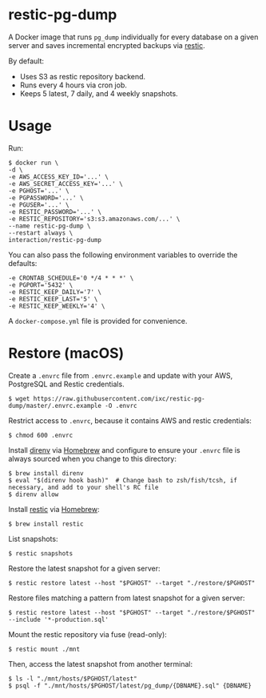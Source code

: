 # restic-pg-dump

A Docker image that runs `pg_dump` individually for every database on a given server and saves incremental encrypted backups via [restic].

By default:

- Uses S3 as restic repository backend.
- Runs every 4 hours via cron job.
- Keeps 5 latest, 7 daily, and 4 weekly snapshots.


# Usage

Run:

    $ docker run \
    -d \
    -e AWS_ACCESS_KEY_ID='...' \
    -e AWS_SECRET_ACCESS_KEY='...' \
    -e PGHOST='...' \
    -e PGPASSWORD='...' \
    -e PGUSER='...' \
    -e RESTIC_PASSWORD='...' \
    -e RESTIC_REPOSITORY='s3:s3.amazonaws.com/...' \
    --name restic-pg-dump \
    --restart always \
    interaction/restic-pg-dump

You can also pass the following environment variables to override the defaults:

    -e CRONTAB_SCHEDULE='0 */4 * * *' \
    -e PGPORT='5432' \
    -e RESTIC_KEEP_DAILY='7' \
    -e RESTIC_KEEP_LAST='5' \
    -e RESTIC_KEEP_WEEKLY='4' \

A `docker-compose.yml` file is provided for convenience.


# Restore (macOS)

Create a `.envrc` file from `.envrc.example` and update with your AWS, PostgreSQL and Restic credentials.

    $ wget https://raw.githubusercontent.com/ixc/restic-pg-dump/master/.envrc.example -O .envrc

Restrict access to `.envrc`, because it contains AWS and restic credentials:

    $ chmod 600 .envrc

Install [direnv] via [Homebrew] and configure to ensure your `.envrc` file is always sourced when you change to this directory:

    $ brew install direnv
    $ eval "$(direnv hook bash)"  # Change bash to zsh/fish/tcsh, if necessary, and add to your shell's RC file
    $ direnv allow

Install [restic] via [Homebrew]:

    $ brew install restic

List snapshots:

    $ restic snapshots

Restore the latest snapshot for a given server:

    $ restic restore latest --host "$PGHOST" --target "./restore/$PGHOST"

Restore files matching a pattern from latest snapshot for a given server:

    $ restic restore latest --host "$PGHOST" --target "./restore/$PGHOST" --include '*-production.sql'

Mount the restic repository via fuse (read-only):

    $ restic mount ./mnt

Then, access the latest snapshot from another terminal:

    $ ls -l "./mnt/hosts/$PGHOST/latest"
    $ psql -f "./mnt/hosts/$PGHOST/latest/pg_dump/{DBNAME}.sql" {DBNAME}


[direnv]: https://direnv.net/
[Homebrew]: https://brew.sh/
[restic]: https://restic.net/
